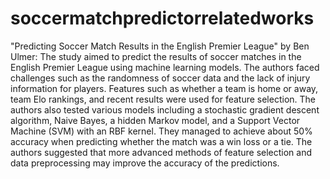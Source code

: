 # soccermatchpredictorrelatedworks

"Predicting Soccer Match Results in the English Premier League" by Ben Ulmer:
The study aimed to predict the results of soccer matches in the English Premier League using machine learning models. The authors faced challenges such as the randomness of soccer data and the lack of injury information for players. Features such as whether a team is home or away, team Elo rankings, and recent results were used for feature selection. The authors also tested various models including a stochastic gradient descent algorithm, Naive Bayes, a hidden Markov model, and a Support Vector Machine (SVM) with an RBF kernel. They managed to achieve about 50% accuracy when predicting whether the match was a win loss or a tie. The authors suggested that more advanced methods of feature selection and data preprocessing may improve the accuracy of the predictions.
